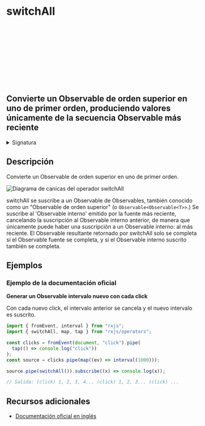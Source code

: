 <div class="page-heading">

# switchAll

<a target="_blank" href="https://github.com/ReactiveX/rxjs/blob/master/src/internal/operators/switchAll.ts">
<svg>
  <use xlink:href="/assets/icons/github.svg#github"></use>
</svg>
</a>
</div>

<h2 class="subtitle">Convierte un Observable de orden superior en uno de primer orden, produciendo valores únicamente de la secuencia Observable más reciente</h2>

<details>
<summary>Signatura</summary>

### Firma

`switchAll<T>(): OperatorFunction<ObservableInput<T>, T>`

### Parámetros

No recibe ningún parámetro.

### Retorna

`OperatorFunction<ObservableInput<T>, T>`

</details>

## Descripción

Convierte un Observable de orden superior en uno de primer orden.

<img src="assets/images/marble-diagrams/join-creation/switchAll.png" alt="Diagrama de canicas del operador switchAll">

switchAll se suscribe a un Observable de Observables, también conocido como un "Observable de orden superior" (o `Observable<Observable<T>>`.) Se suscribe al 'Observable interno' emitido por la fuente más reciente, cancelando la suscripción al Observable interno anterior, de manera que únicamente puede haber una suscripción a un Observable interno: al más reciente. El Observable resultante retornado por switchAll solo se completa si el Observable fuente se completa, y si el Observable interno suscrito también se completa.

## Ejemplos

### Ejemplo de la documentación oficial

**Generar un Observable intervalo nuevo con cada click**

Con cada nuevo click, el intervalo anterior se cancela y el nuevo intervalo es suscrito.

```javascript
import { fromEvent, interval } from "rxjs";
import { switchAll, map, tap } from "rxjs/operators";

const clicks = fromEvent(document, "click").pipe(
  tap(() => console.log("click"))
);
const source = clicks.pipe(map((ev) => interval(1000)));

source.pipe(switchAll()).subscribe((x) => console.log(x));

// Salida: (click) 1, 2, 3, 4... (click) 1, 2, 3... (click) ...
```

## Recursos adicionales

- [Documentación oficial en inglés](https://rxjs.dev/api/operators/switchAll)
